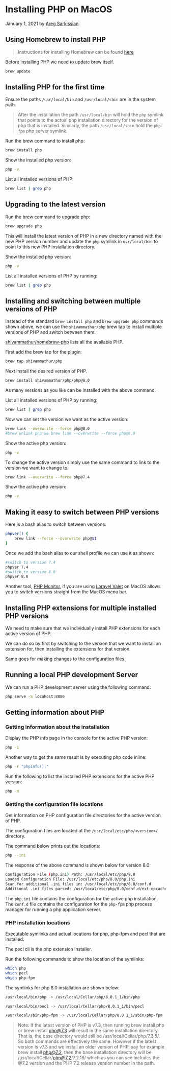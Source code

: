 # Installing PHP on MacOS

January 1, 2021 by [Areg Sarkissian](https://aregsar.com/about)

## Using Homebrew to install PHP

> Instructions for installing Homebrew can be found [here](https://brew.sh)

Before installing PHP we need to update brew itself.

```bash
brew update
```

## Installing PHP for the first time

Ensure the paths `/usr/local/bin` and `/usr/local/sbin` are in the system path.

> After the installation the path `/usr/local/bin` will hold the `php` symlink that points to the actual php installation directory for the version of php that is installed. Similarly, the path `/usr/local/sbin` hold the `php-fpm` php server symlink.

Run the brew command to install php:

```bash
brew install php
```

Show the installed php version:

```bash
php -v
```

List all installed versions of PHP:

```bash
brew list | grep php
```

## Upgrading to the latest version

Run the brew command to upgrade php:

```bash
brew upgrade php
```

This will install the latest version of PHP in a new directory named with the new PHP version number and update the `php` symlink in `usr/local/bin` to point to this new PHP installation directory.

Show the installed php version:

```bash
php -v
```

List all installed versions of PHP by running:

```bash
brew list | grep php
```

## Installing and switching between multiple versions of PHP

Instead of the standard `brew install php` and `brew upgrade php` commands shown above, we can use the `shivammathur/php` brew tap to install multiple versions of PHP and switch between them:

[shivammathur/homebrew-php](https://github.com/shivammathur/homebrew-php) lists all the available PHP.

First add the brew tap for the plugin:

```bash
brew tap shivammathur/php
```

Next install the desired version of PHP.

```bash
brew install shivammathur/php/php@8.0
```

As many versions as you like can be installed with the above command.

List all installed versions of PHP by running:

```bash
brew list | grep php
```

Now we can set the version we want as the active version:

```bash
brew link --overwrite --force php@8.0
#brew unlink php && brew link --overwrite --force php@8.0
```

Show the active php version:

```bash
php -v
```

To change the active version simply use the same command to link to the version we want to change to.

```bash
brew link --overwrite --force php@7.4
```

Show the active php version:

```bash
php -v
```

## Making it easy to switch between PHP versions

Here is a bash alias to switch between versions:

```bash
phpver() {
    brew link --force --overwrite php@$1
}
```

Once we add the bash alias to our shell profile we can use it as shown:

```bash
#switch to version 7.4
phpver 7.4
#switch to version 8.0
phpver 8.0
```

Another tool, [PHP Monitor](https://github.com/nicoverbruggen/phpmon), if you are using [Laravel Valet](https://github.com/laravel/valet) on MacOS allows you to switch versions straight from the MacOS menu bar.

## Installing PHP extensions for multiple installed PHP versions

We need to make sure that we individually install PHP extensions for each active version of PHP.

We can do so by first by switching to the version that we want to install an extension for, then installing the extensions for that version.

Same goes for making changes to the configuration files.

## Running a local PHP development Server

We can run a PHP development server using the following command:

```bash
php serve -S locahost:8080
```

## Getting information about PHP

### Getting information about the installation

Display the PHP info page in the console for the active PHP version:

```bash
php -i
```

Another way to get the same result is by executing php code inline:

```bash
php -r "phpinfo();"
```

Run the following to list the installed PHP extensions for the active PHP version:

```bash
php -m
```

### Getting the configuration file locations

Get information on PHP configuration file directories for the active version of PHP.

The configuration files are located at the `/usr/local/etc/php/<version>/` directory.

The command below prints out the locations:

```bash
php --ini
```

The response of the above command is shown below for version 8.0:

```bash
Configuration File (php.ini) Path: /usr/local/etc/php/8.0
Loaded Configuration File: /usr/local/etc/php/8.0/php.ini
Scan for additional .ini files in: /usr/local/etc/php/8.0/conf.d
Additional .ini files parsed: /usr/local/etc/php/8.0/conf.d/ext-opcache.ini
```

The `php.ini` file contains the configuration for the active php installation. The `conf.d` file contains the configuration for the `php-fpm` php process manager for running a php application server.

### PHP installation locations

Executable symlinks and actual locations for php, php-fpm and pecl that are installed.

The pecl cli is the php extension installer.

Run the following commands to show the location of the symlinks:

```bash
which php
which pecl
which php-fpm
```

The symlinks for php 8.0 installation are shown below:

```bash
/usr/local/bin/php -> /usr/local/Cellar/php/8.0.1_1/bin/php

/usr/local/bin/pecl -> /usr/local/Cellar/php/8.0.1_1/bin/pecl

/usr/local/sbin/php-fpm -> /usr/local/Cellar/php/8.0.1_1/sbin/php-fpm
```

> Note: If the latest version of PHP is v7.3, then running brew install php or brew install php@7.3 will result in the same installation directory. That is, the base directory would still be /usr/local/Cellar/php/7.3.5/. So both commands are effectively the same. However if the latest version is v7.3 and we install an older version of PHP, say for example brew install php@7.2, then the base installation directory will be /usr/local/Cellar/php@7.2/7.2.18/ which as you can see includes the @7.2 version and the PHP 7.2 release version number in the path.
